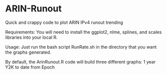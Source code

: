 ARIN-Runout
===========

Quick and crappy code to plot ARIN IPv4 runout trending

Requirements:
	You will need to install the  ggplot2, nlme, splines, and scales libraries into your local R.

Usage:
	Just run the bash script RunRate.sh in the directory that you want the graphs generated.



By default, the ArinRunout.R code will build three different graphs:
  1 year
  Y2K  to date
  from Epoch


